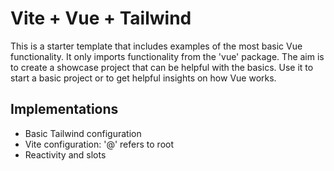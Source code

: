 # Vite + Vue + Tailwind

This is a starter template that includes examples of the most basic Vue functionality.
It only imports functionality from the 'vue' package.
The aim is to create a showcase project that can be helpful with the basics.
Use it to start a basic project or to get helpful insights on how Vue works.

## Implementations

- Basic Tailwind configuration
- Vite configuration: '@' refers to root
- Reactivity and slots
